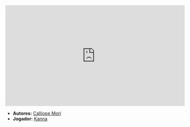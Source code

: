 <iframe width="560" height="315" src="https://www.youtube.com/embed/BXB26PzV31k?si=-7bcuBrvk_36zI5q" title="YouTube video player" frameborder="0" allow="accelerometer; autoplay; clipboard-write; encrypted-media; gyroscope; picture-in-picture; web-share" referrerpolicy="strict-origin-when-cross-origin" allowfullscreen></iframe>

- **Autores:** [Calliope Mori](Calliope%20Mori.md)
- **Jogador:** [Kanna](content/Jogadores/Kanna.md)